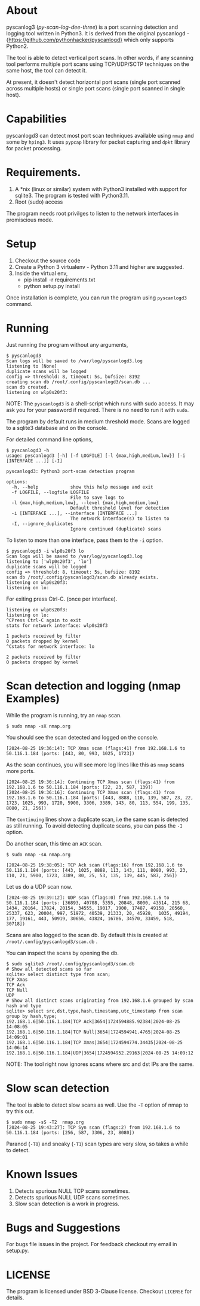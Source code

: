 # About
pyscanlog3 (*py-scan-log-dee-three*) is a port scanning detection and logging tool written in Python3.
It is derived from the original pyscanlogd - {https://github.com/pythonhacker/pyscanlogd} which only
supports Python2.

The tool is able to detect vertical port scans. In other words, if any scanning tool performs
multiple port scans using TCP/UDP/SCTP techniques on the same host, the tool can detect it.

At present, it doesn't detect horizontal port scans (single port scanned across multiple hosts)
or single port scans (single port scanned in single host).

# Capabilities
pyscanlogd3 can detect most port scan techniques available using `nmap` and some by `hping3`. It uses `pypcap` library
for packet capturing and `dpkt` library for packet processing.

# Requirements.

1. A *nix (linux or similar) system with Python3 installed with support for sqlite3. The program is tested with Python3.11.
2. Root (sudo) access

The program needs root privilges to listen to the network interfaces in promiscious mode.

# Setup

1. Checkout the source code
2. Create a Python 3 virtualenv - Python 3.11 and higher are suggested.
3. Inside the virtual env,
    * pip install -r requirements.txt
    * python setup.py install

Once installation is complete, you can run the program using `pyscanlogd3` command.

# Running

Just running the program without any arguments,

	$ pyscanlogd3
	Scan logs will be saved to /var/log/pyscanlogd3.log
	listening to [None]
	duplicate scans will be logged
	config => threshold: 8, timeout: 5s, bufsize: 8192
	creating scan db /root/.config/pyscanlogd3/scan.db ...
	scan db created.
	listening on wlp0s20f3:

NOTE: The `pyscanlogd3` is a shell-script which runs with sudo access. It may ask you for your password if required. There is no need to run it with `sudo`.

The program by default runs in medium threshold mode. Scans are logged to a sqlite3 database and on the console.

For detailed command line options,

	$ pyscanlogd3 -h
	usage: pyscanlogd3 [-h] [-f LOGFILE] [-l {max,high,medium,low}] [-i [INTERFACE ...]] [-I]

	pyscanlogd3: Python3 port-scan detection program

	options:
	  -h, --help            show this help message and exit
	  -f LOGFILE, --logfile LOGFILE
							File to save logs to
	  -l {max,high,medium,low}, --level {max,high,medium,low}
							Default threshold level for detection
	  -i [INTERFACE ...], --interface [INTERFACE ...]
							The network interface(s) to listen to
	  -I, --ignore_duplicates
							Ignore continued (duplicate) scans

To listen to more than one interface, pass them to the `-i` option.

	$ pyscanlogd3 -i wlp0s20f3 lo
	Scan logs will be saved to /var/log/pyscanlogd3.log
	listening to ['wlp0s20f3', 'lo']
	duplicate scans will be logged
	config => threshold: 8, timeout: 5s, bufsize: 8192
	scan db /root/.config/pyscanlogd3/scan.db already exists.
	listening on wlp0s20f3: 
	listening on lo: 

For exiting press Ctrl-C. (once per interface).

	listening on wlp0s20f3: 
	listening on lo: 
	^CPress Ctrl-C again to exit
	stats for network interface: wlp0s20f3

	1 packets received by filter
	0 packets dropped by kernel
	^Cstats for network interface: lo

	2 packets received by filter
	0 packets dropped by kernel

# Scan detection and logging (nmap Examples)

While the program is running, try an `nmap` scan.

	$ sudo nmap -sX nmap.org

You should see the scan detected and logged on the console.

	[2024-08-25 19:36:14]: TCP Xmas scan (flags:41) from 192.168.1.6 to 50.116.1.184 (ports: [443, 80, 993, 1025, 1723])

As the scan continues, you will see more log lines like this as `nmap` scans more ports.

	[2024-08-25 19:36:14]: Continuing TCP Xmas scan (flags:41) from 192.168.1.6 to 50.116.1.184 (ports: [22, 23, 587, 139])
	[2024-08-25 19:36:16]: Continuing TCP Xmas scan (flags:41) from 192.168.1.6 to 50.116.1.184 (ports: [443, 8888, 110, 139, 587, 23, 22, 1723, 1025, 993, 1720, 5900, 3306, 3389, 143, 80, 113, 554, 199, 135, 8080, 21, 256])

The `Continuing` lines show a duplicate scan, i.e the same scan is detected as still running. To avoid detecting duplicate scans, you can pass the `-I` option.

Do another scan, this time an `ACK` scan.

	$ sudo nmap -sA nmap.org

	[2024-08-25 19:38:05]: TCP Ack scan (flags:16) from 192.168.1.6 to 50.116.1.184 (ports: [443, 1025, 8888, 113, 143, 111, 8080, 993, 23, 110, 21, 5900, 1723, 3389, 80, 25, 53, 135, 139, 445, 587, 256])

Let us do a UDP scan now.

	[2024-08-25 19:39:12]: UDP scan (flags:0) from 192.168.1.6 to 50.116.1.184 (ports: [36893, 40708, 5355, 20848, 8000, 43514, 215 68, 1434, 20164, 17824, 20154, 34555, 19017, 1900, 17487, 49158, 20560, 25337, 623, 20004, 997, 51972, 40539, 21333, 20, 45928,  1035, 49194, 177, 19161, 443, 50919, 30656, 43824, 16786, 34570, 33459, 518, 30718])

Scans are also logged to the scan db. By default this is created at `/root/.config/pyscanlogd3/scan.db` .

You can inspect the scans by opening the db.

	$ sudo sqlite3 /root/.config/pyscanlogd3/scan.db
	# Show all detected scans so far
	sqlite> select distinct type from scan;
	TCP Xmas
	TCP Ack
	TCP Null
	UDP
	# Show all distinct scans originating from 192.168.1.6 grouped by scan hash and type
	sqlite> select src,dst,type,hash,timestamp,utc_timestamp from scan group by hash,type;
	192.168.1.6|50.116.1.184|TCP Ack|3654|1724594885.92384|2024-08-25 14:08:05
	192.168.1.6|50.116.1.184|TCP Null|3654|1724594941.4765|2024-08-25 14:09:01
	192.168.1.6|50.116.1.184|TCP Xmas|3654|1724594774.34435|2024-08-25 14:06:14
	192.168.1.6|50.116.1.184|UDP|3654|1724594952.29163|2024-08-25 14:09:12

NOTE: The tool right now ignores scans where src and dst IPs are the same. 

# Slow scan detection

The tool is able to detect slow scans as well. Use the `-T` option of nmap to try this out.

	$ sudo nmap -sS -T2  nmap.org
	[2024-08-25 19:43:27]: TCP Syn scan (flags:2) from 192.168.1.6 to 50.116.1.184 (ports: [256, 587, 3306, 23, 8080])

Paranod (`-T0`) and sneaky (`-T1`) scan types are very slow, so takes a while to detect.

# Known Issues

1. Detects spurious NULL TCP scans sometimes.
2. Detects spurious NULL UDP scans sometimes.
3. Slow scan detection is a work in progress.

# Bugs and Suggestions
For bugs file issues in the project. For feedback checkout my email in setup.py.

# LICENSE
The program is licensed under BSD 3-Clause license. Checkout `LICENSE` for details.



